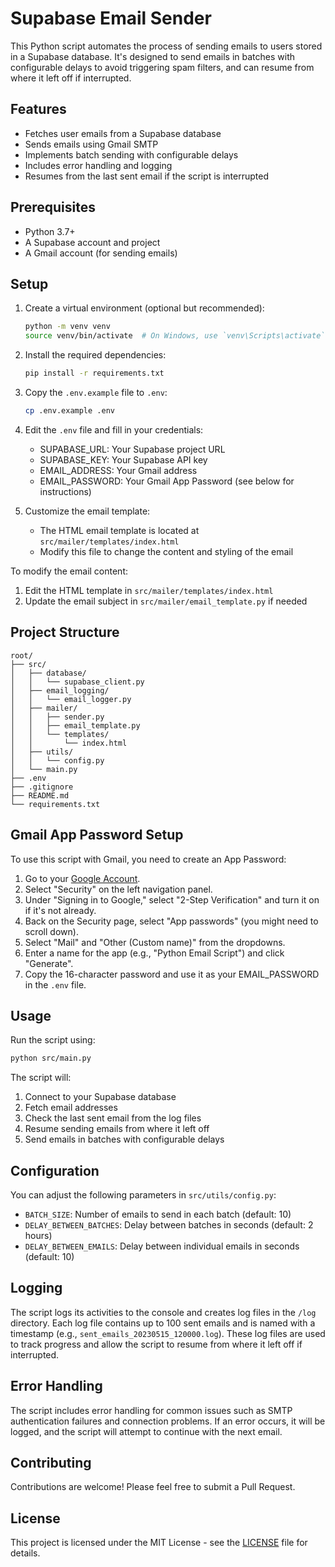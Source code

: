 # Supabase Email Sender

This Python script automates the process of sending emails to users stored in a Supabase database. It's designed to send emails in batches with configurable delays to avoid triggering spam filters, and can resume from where it left off if interrupted.

## Features

- Fetches user emails from a Supabase database
- Sends emails using Gmail SMTP
- Implements batch sending with configurable delays
- Includes error handling and logging
- Resumes from the last sent email if the script is interrupted

## Prerequisites

- Python 3.7+
- A Supabase account and project
- A Gmail account (for sending emails)

## Setup

1. Create a virtual environment (optional but recommended):
   ```bash
   python -m venv venv
   source venv/bin/activate  # On Windows, use `venv\Scripts\activate`
   ```

2. Install the required dependencies:
   ```bash
   pip install -r requirements.txt
   ```

3. Copy the `.env.example` file to `.env`:
   ```bash
   cp .env.example .env
   ```

4. Edit the `.env` file and fill in your credentials:
   - SUPABASE_URL: Your Supabase project URL
   - SUPABASE_KEY: Your Supabase API key
   - EMAIL_ADDRESS: Your Gmail address
   - EMAIL_PASSWORD: Your Gmail App Password (see below for instructions)

5. Customize the email template:
   - The HTML email template is located at `src/mailer/templates/index.html`
   - Modify this file to change the content and styling of the email

To modify the email content:

1. Edit the HTML template in `src/mailer/templates/index.html`
2. Update the email subject in `src/mailer/email_template.py` if needed

## Project Structure

```
root/
├── src/
│   ├── database/
│   │   └── supabase_client.py
│   ├── email_logging/
│   │   └── email_logger.py
│   ├── mailer/
│   │   ├── sender.py
│   │   ├── email_template.py
│   │   └── templates/
│   │       └── index.html
│   ├── utils/
│   │   └── config.py
│   └── main.py
├── .env
├── .gitignore
├── README.md
└── requirements.txt
```

## Gmail App Password Setup

To use this script with Gmail, you need to create an App Password:

1. Go to your [Google Account](https://myaccount.google.com/).
2. Select "Security" on the left navigation panel.
3. Under "Signing in to Google," select "2-Step Verification" and turn it on if it's not already.
4. Back on the Security page, select "App passwords" (you might need to scroll down).
5. Select "Mail" and "Other (Custom name)" from the dropdowns.
6. Enter a name for the app (e.g., "Python Email Script") and click "Generate".
7. Copy the 16-character password and use it as your EMAIL_PASSWORD in the `.env` file.

## Usage

Run the script using:

```bash
python src/main.py
```

The script will:
1. Connect to your Supabase database
2. Fetch email addresses
3. Check the last sent email from the log files
4. Resume sending emails from where it left off
5. Send emails in batches with configurable delays

## Configuration

You can adjust the following parameters in `src/utils/config.py`:

- `BATCH_SIZE`: Number of emails to send in each batch (default: 10)
- `DELAY_BETWEEN_BATCHES`: Delay between batches in seconds (default: 2 hours)
- `DELAY_BETWEEN_EMAILS`: Delay between individual emails in seconds (default: 10)

## Logging

The script logs its activities to the console and creates log files in the `/log` directory. Each log file contains up to 100 sent emails and is named with a timestamp (e.g., `sent_emails_20230515_120000.log`). These log files are used to track progress and allow the script to resume from where it left off if interrupted.

## Error Handling

The script includes error handling for common issues such as SMTP authentication failures and connection problems. If an error occurs, it will be logged, and the script will attempt to continue with the next email.

## Contributing

Contributions are welcome! Please feel free to submit a Pull Request.

## License

This project is licensed under the MIT License - see the [LICENSE](LICENSE) file for details.